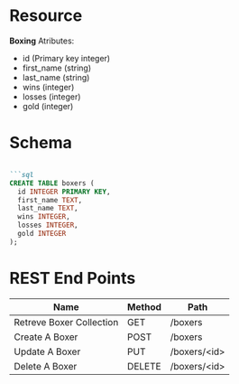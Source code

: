 # Resource
**Boxing**
Atributes:
- id (Primary key integer)
- first_name (string)
- last_name (string)
- wins (integer)
- losses (integer)
- gold (integer)

# Schema
```md

```sql
CREATE TABLE boxers (
  id INTEGER PRIMARY KEY,
  first_name TEXT,
  last_name TEXT,
  wins INTEGER,
  losses INTEGER,
  gold INTEGER
);

```
# REST End Points

| Name |  Method |  Path |
|-----------|-----------|-----------|
|  Retreve Boxer Collection   |  GET   |  /boxers   |
| Create A Boxer  | POST   | /boxers   |
| Update A Boxer  | PUT   | /boxers/\<id>   |
| Delete A Boxer  | DELETE   | /boxers/\<id>   |

